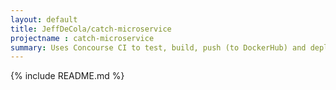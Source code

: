 ```yaml
---
layout: default
title: JeffDeCola/catch-microservice
projectname : catch-microservice
summary: Uses Concourse CI to test, build, push (to DockerHub) and deploy is a cluster of lightweight docker images playing catch with a virtual ball to Mesos/Marathon.
---
```


{% include README.md %}
